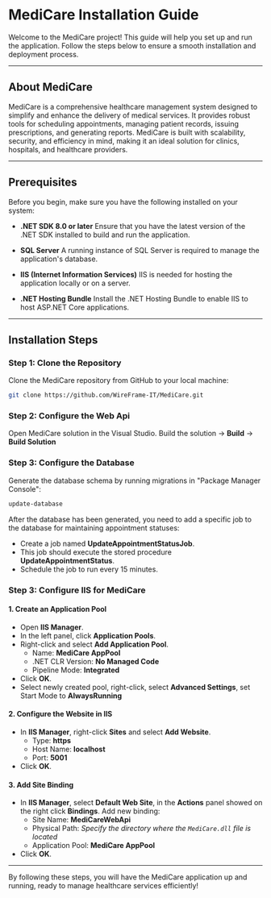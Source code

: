 # MediCare Installation Guide

Welcome to the MediCare project! This guide will help you set up and run the application. Follow the steps below to ensure a smooth installation and deployment process.

---

## About MediCare

MediCare is a comprehensive healthcare management system designed to simplify and enhance the delivery of medical services. It provides robust tools for scheduling appointments, managing patient records, issuing prescriptions, and generating reports. MediCare is built with scalability, security, and efficiency in mind, making it an ideal solution for clinics, hospitals, and healthcare providers.

---

## Prerequisites

Before you begin, make sure you have the following installed on your system:

- **.NET SDK 8.0 or later**
  Ensure that you have the latest version of the .NET SDK installed to build and run the application.

- **SQL Server**
  A running instance of SQL Server is required to manage the application's database.

- **IIS (Internet Information Services)**
  IIS is needed for hosting the application locally or on a server.

- **.NET Hosting Bundle**
  Install the .NET Hosting Bundle to enable IIS to host ASP.NET Core applications.

---

## Installation Steps

### Step 1: Clone the Repository
Clone the MediCare repository from GitHub to your local machine:
```bash
git clone https://github.com/WireFrame-IT/MediCare.git
```

### Step 2: Configure the Web Api
Open MediCare solution in the Visual Studio. Build the solution → **Build** → **Build Solution**

### Step 3: Configure the Database
Generate the database schema by running migrations in "Package Manager Console":
```bash
update-database
```

After the database has been generated, you need to add a specific job to the database for maintaining appointment statuses:

- Create a job named **UpdateAppointmentStatusJob**.
- This job should execute the stored procedure **UpdateAppointmentStatus**.
- Schedule the job to run every 15 minutes.

### Step 3: Configure IIS for MediCare
#### 1. Create an Application Pool

- Open **IIS Manager**.
- In the left panel, click **Application Pools**.
- Right-click and select **Add Application Pool**.
  - Name: **MediCare AppPool**
  - .NET CLR Version: **No Managed Code**
  - Pipeline Mode: **Integrated**
- Click **OK**.
- Select newly created pool, right-click, select **Advanced Settings**, set Start Mode to **AlwaysRunning**

#### 2. Configure the Website in IIS

- In **IIS Manager**, right-click **Sites** and select **Add Website**.
  - Type: **https**
  - Host Name: **localhost**
  - Port: **5001**
- Click **OK**.

#### 3. Add Site Binding

- In **IIS Manager**, select **Default Web Site**, in the **Actions** panel showed on the right click **Bindings**. Add new binding:
  - Site Name: **MediCareWebApi**
  - Physical Path: *Specify the directory where the `MediCare.dll` file is located*
  - Application Pool: **MediCare AppPool**
- Click **OK**.

---

By following these steps, you will have the MediCare application up and running, ready to manage healthcare services efficiently!
